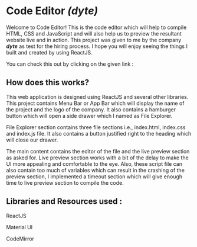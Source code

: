 # Code Editor ***(dyte)***

Welcome to Code Editor! This is the code editor which will help to compile HTML, CSS and JavaScript and will also help us to preview the resultant website live and in action. This project was given to me by the company ***dyte*** as test for the hiring process. I hope you will enjoy seeing the things I built and created by using ReactJS.


You can check this out by clicking on the given link : 


## How does this works?

This web application is designed using ReactJS and several other libraries. This project contains Menu Bar or App Bar which will display the name of the project and the logo of the company. It also contains a hamburger button which will open a side drawer which I named as File Explorer.


File Explorer section contains three file sections i.e., index.html, index.css and index.js file. It also contains a button justified right to the heading which will close our drawer.


The main content contains the editor of the file and the live preview section as asked for. Live preview section works with a bit of the delay to make the UI more appealing and comfortable to the eye. Also, these script file can also contain too much of variables which can result in the crashing of the preview section, I implemented a timeout section which will give enough time to live preview section to compile the code.


## Libraries and Resources used :

ReactJS

Material UI

CodeMirror


